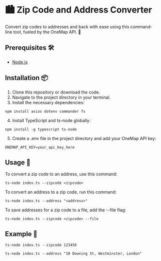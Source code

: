 # 🏙️ Zip Code and Address Converter

Convert zip codes to addresses and back with ease using this command-line tool, fueled by the OneMap API. 🚀

## Prerequisites 🛠️

- [Node.js](https://nodejs.org/)

## Installation 📦

1. Clone this repository or download the code.
2. Navigate to the project directory in your terminal.
3. Install the necessary dependencies:

```sh
npm install axios dotenv commander fs
```

4. Install TypeScript and ts-node globally:

```shell
npm install -g typescript ts-node
```

5. Create a .env file in the project directory and add your OneMap API key:

```shell
ONEMAP_API_KEY=your_api_key_here
```

## Usage 📝

To convert a zip code to an address, use this command:

```shell
ts-node index.ts --zipcode <zipcode>
```

To convert an address to a zip code, run this command:

```shell
ts-node index.ts --address "<address>"
```

To save addresses for a zip code to a file, add the --file flag:

```shell
ts-node index.ts --zipcode <zipcode> --file
```

## Example 🌟

```shell
ts-node index.ts --zipcode 123456
```

```shell
ts-node index.ts --address "10 Downing St, Westminster, London"
```
